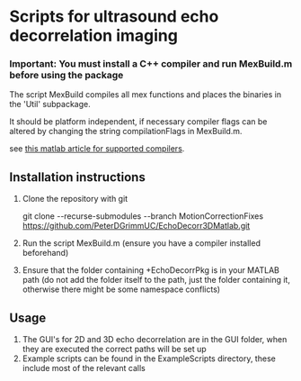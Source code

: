 # Scripts for ultrasound echo decorrelation imaging
### Important: You must install a C++ compiler and run MexBuild.m before using the package
The script MexBuild compiles all mex functions and places the binaries in the 'Util' subpackage.

It should be platform independent, if necessary compiler flags can be altered by changing the string compilationFlags in MexBuild.m.

see [this matlab article for supported compilers](https://www.mathworks.com/support/requirements/supported-compilers.html).

## Installation instructions
1. Clone the repository with git 

      git clone --recurse-submodules --branch MotionCorrectionFixes https://github.com/PeterDGrimmUC/EchoDecorr3DMatlab.git

2. Run the script MexBuild.m (ensure you have a compiler installed beforehand)
3. Ensure that the folder containing +EchoDecorrPkg is in your MATLAB path (do not add the folder itself to the path, just the folder containing it, otherwise there might be some namespace conflicts)

## Usage
1. The GUI's for 2D and 3D echo decorrelation are in the GUI folder, when they are executed the correct paths will be set up
2. Example scripts can be found in the ExampleScripts directory, these include most of the relevant calls 
